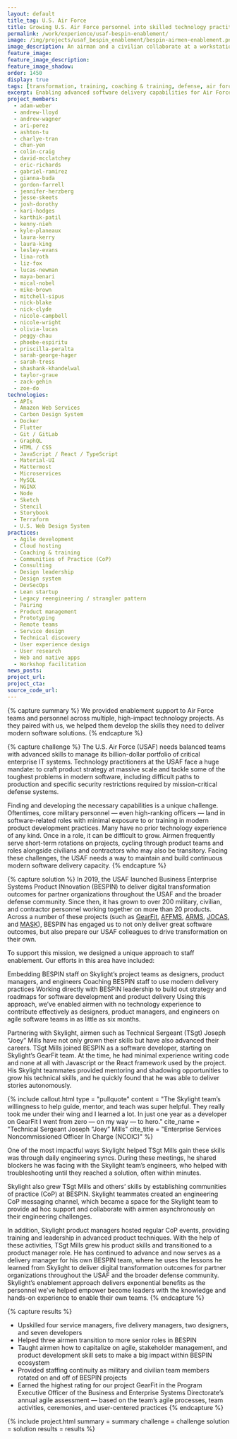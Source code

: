 ```yaml
---
layout: default
title_tag: U.S. Air Force
title: Growing U.S. Air Force personnel into skilled technology practitioners
permalink: /work/experience/usaf-bespin-enablement/
image: /img/projects/usaf_bespin_enablement/bespin-airmen-enablement.png
image_description: An airman and a civilian collaborate at a workstation.
feature_image:
feature_image_description:
feature_image_shadow:
order: 1450
display: true
tags: [transformation, training, coaching & training, defense, air force, adam weber, andrew lloyd, andrew wagner, ari perez, ashton tu, charlye tran, chun yen, colin craig, david mcclatchey, eric richards, gabriel ramirez, gianna buda, gordon farrell, jennifer herzberg, jesse skeets, josh dorothy, kari hodges, karthik patil, kenny nieh, kyle planeaux, laura kerry, laura king, lesley evans, lina roth, liz fox, lucas newman, maya benari, mical nobel, mike brown, mitchell sipus, nick blake, nick clyde, nicole campbell, nicole wright, olivia lucas, peggy chau, phoebe espiritu, priscilla peralta, sarah george hager, sarah tress, shashank khandelwal, taylor graue, zack gehin, zoe do]
excerpt: Enabling advanced software delivery capabilities for Air Force technology teams and personnel.
project_members:
  - adam-weber
  - andrew-lloyd
  - andrew-wagner
  - ari-perez
  - ashton-tu
  - charlye-tran
  - chun-yen
  - colin-craig
  - david-mcclatchey
  - eric-richards
  - gabriel-ramirez
  - gianna-buda
  - gordon-farrell
  - jennifer-herzberg
  - jesse-skeets
  - josh-dorothy
  - kari-hodges
  - karthik-patil
  - kenny-nieh
  - kyle-planeaux
  - laura-kerry
  - laura-king
  - lesley-evans
  - lina-roth
  - liz-fox
  - lucas-newman
  - maya-benari
  - mical-nobel
  - mike-brown
  - mitchell-sipus
  - nick-blake
  - nick-clyde
  - nicole-campbell
  - nicole-wright
  - olivia-lucas
  - peggy-chau
  - phoebe-espiritu
  - priscilla-peralta
  - sarah-george-hager
  - sarah-tress
  - shashank-khandelwal
  - taylor-graue
  - zack-gehin
  - zoe-do
technologies:
  - APIs
  - Amazon Web Services
  - Carbon Design System
  - Docker
  - Flutter
  - Git / GitLab
  - GraphQL
  - HTML / CSS
  - JavaScript / React / TypeScript
  - Material-UI
  - Mattermost
  - Microservices
  - MySQL
  - NGINX
  - Node
  - Sketch
  - Stencil
  - Storybook
  - Terraform
  - U.S. Web Design System
practices:
  - Agile development
  - Cloud hosting
  - Coaching & training
  - Communities of Practice (CoP)
  - Consulting
  - Design leadership
  - Design system
  - DevSecOps
  - Lean startup
  - Legacy reengineering / strangler pattern
  - Pairing
  - Product management
  - Prototyping
  - Remote teams
  - Service design
  - Technical discovery
  - User experience design
  - User research
  - Web and native apps
  - Workshop facilitation
news_posts:
project_url:
project_cta:
source_code_url:
---
```


{% capture summary %}
We provided enablement support to Air Force teams and personnel across multiple, high-impact technology projects. As they paired with us, we helped them develop the skills they need to deliver modern software solutions.
{% endcapture %}

{% capture challenge %}
The U.S. Air Force (USAF) needs balanced teams with advanced skills to manage its billion-dollar portfolio of critical enterprise IT systems. Technology practitioners at the USAF face a huge mandate: to craft product strategy at massive scale and tackle some of the toughest problems in modern software, including difficult paths to production and specific security restrictions required by mission-critical defense systems.

Finding and developing the necessary capabilities is a unique challenge. Oftentimes, core military personnel — even high-ranking officers — land in software-related roles with minimal exposure to or training in modern product development practices. Many have no prior technology experience of any kind. Once in a role, it can be difficult to grow. Airmen frequently serve short-term rotations on projects, cycling through product teams and roles alongside civilians and contractors who may also be transitory. Facing these challenges, the USAF needs a way to maintain and build continuous modern software delivery capacity.
{% endcapture %}

{% capture solution %}
In 2019, the USAF launched Business Enterprise Systems Product INnovation (BESPIN) to deliver digital transformation outcomes for partner organizations throughout the USAF and the broader defense community. Since then, it has grown to over 200 military, civilian, and contractor personnel working together on more than 20 products. Across a number of these projects (such as [GearFit](https://skylight.digital/work/experience/usaf-gearfit/), [AFFMS](https://skylight.digital/work/experience/air-force-fitness-management-system/), [ARMS](https://skylight.digital/work/experience/usaf-arms/), [JOCAS](https://skylight.digital/work/experience/usaf-jocas/), and [MASK](https://skylight.digital/work/experience/usaf-mask/)), BESPIN has engaged us to not only deliver great software outcomes, but also prepare our USAF colleagues to drive transformation on their own.

To support this mission, we designed a unique approach to staff enablement. Our efforts in this area have included: 

Embedding BESPIN staff on Skylight’s project teams as designers, product managers, and engineers
Coaching BESPIN staff to use modern delivery practices
Working directly with BESPIN leadership to build out strategy and roadmaps for software development and product delivery 
Using this approach, we’ve enabled airmen with no technology experience to contribute effectively as designers, product managers, and engineers on agile software teams in as little as six months.

Partnering with Skylight, airmen such as Technical Sergeant (TSgt) Joseph “Joey” Mills have not only grown their skills but have also advanced their careers. TSgt Mills joined BESPIN as a software developer, starting on Skylight’s GearFit team. At the time, he had minimal experience writing code and none at all with Javascript or the React framework used by the project. His Skylight teammates provided mentoring and shadowing opportunities to grow his technical skills, and he quickly found that he was able to deliver stories autonomously.

{% include callout.html type = "pullquote" content = "The Skylight team’s willingness to help guide, mentor, and teach was super helpful. They really took me under their wing and I learned a lot. In just one year as a developer on GearFit I went from zero — on my way — to hero." cite_name = "Technical Sergeant Joseph “Joey” Mills" cite_title = "Enterprise Services Noncommissioned Officer In Charge (NCOIC)" %}

One of the most impactful ways Skylight helped TSgt Mills gain these skills was through daily engineering syncs. During these meetings, he shared blockers he was facing with the Skylight team’s engineers, who helped with troubleshooting until they reached a solution, often within minutes.

Skylight also grew TSgt Mills and others’ skills by establishing communities of practice (CoP) at BESPIN. Skylight teammates created an engineering CoP messaging channel, which became a space for the Skylight team to provide ad hoc support and collaborate with airmen asynchronously on their engineering challenges.

In addition, Skylight product managers hosted regular CoP events, providing training and leadership in advanced product techniques. With the help of these activities, TSgt Mills grew his product skills and transitioned to a product manager role. He has continued to advance and now serves as a delivery manager for his own BESPIN team, where he uses the lessons he learned from Skylight to deliver digital transformation outcomes for partner organizations throughout the USAF and the broader defense community. Skylight’s enablement approach delivers exponential benefits as the personnel we’ve helped empower become leaders with the knowledge and hands-on experience to enable their own teams.
{% endcapture %}

{% capture results %}
- Upskilled four service managers, five delivery managers, two designers, and seven developers
- Helped three airmen transition to more senior roles in BESPIN
- Taught airmen how to capitalize on agile, stakeholder management, and product development skill sets to make a big impact within BESPIN ecosystem
- Provided staffing continuity as military and civilian team members rotated on and off of BESPIN projects
- Earned the highest rating for our project GearFit in the Program Executive Officer of the Business and Enterprise Systems Directorate’s annual agile assessment — based on the team’s agile processes, team activities, ceremonies, and user-centered practices
{% endcapture %}

{% include project.html
  summary = summary
  challenge = challenge
  solution = solution
  results = results
%}
